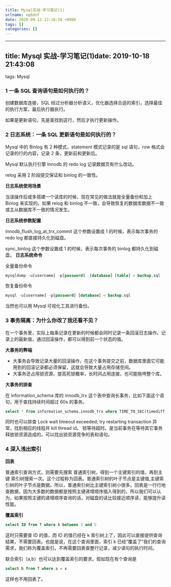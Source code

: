 ```yaml
---
title: Mysql实战-学习笔记(1)
urlname: eq6dnf
date: 2020-09-12 12:18:59 +0800
tags: []
categories: []
---
```


---

## title: Mysql 实战-学习笔记(1)date: 2019-10-18 21:43:08

tags: Mysql

### 1 一条 SQL 查询语句是如何执行的？

创建数据库连接，SQL 经过分析器分析语义，优化器选择合适的索引，选择最佳的执行方案，最后执行器执行。

如果是更新语句，先是查找到这行，然后才执行更新操作。

### 2 日志系统：一条 SQL 更新语句是如何执行的？

Mysql 中的 Binlog 有 2 种模式，statement 模式记录的是 sql 语句，row 格式会记录的行的内容，记录 2 条，更新前和更新后。

Mysql 默认执行引擎 Innodb 的 redo log 记录数据页有什么改动。

relog 采用 2 阶段提交保证和 binlog 的一致性。

**日志系统使用场景**

当误操作后或多搭建一个读库的时候，现在常见的做法就是全量备份和加上 Binlog 来实现的。如果 relog 和 binlog 不一致，会导致恢复的数据库数据不一致或主从数据库不一致的情况发生。

**日志系统参数配置**

innodb_flush_log_at_trx_commit 这个参数设置成 1 的时候，表示每次事务的 redo log 都直接持久化到磁盘。

sync_binlog 这个参数设置成 1 的时候，表示每次事务的 binlog 都持久化到磁盘。
**日志系统命令**

全量备份命令

```sql
mysqldump -u[username] -p[password]  [database] [table] > backup.sql
```

恢复备份命令

```sql
mysql -u[username] -p[password] [database] < backup.sql
```

当然也可以用 Mysql 可视化工具进行备份。

### 3 事务隔离：为什么你改了我还看不见？

在一个事务里，实际上每条记录在更新的时候都会同时记录一条回滚日志操作。记录上的最新值，通过回滚操作，都可以得到前一个状态的值。

**大事务的弊端**

- 大事务会导致记录大量的回滚操作，在这个事务提交之前，数据库里面它可能用到的回滚记录都必须保留，这就会导致大量占用存储空间。
- 大事务还占用锁资源，提高死锁概率，长时间占用连接，也可能拖垮整个库。

**大事务的排查**

在 information_schema 库的 innodb_trx 这个表中查询长事务，比如下面这个语句，用于查找持续时间超过 60s 的事务。

```sql
select * from information_schema.innodb_trx where TIME_TO_SEC(timediff(now(),trx_started))>60
```

同时也可以排查 Lock wait timeout exceeded; try restarting transaction 异常，找到相应的线程并 kill thread id。 锁等待超时。是当前事务在等待其它事务释放锁资源造成的。可以找出锁资源竞争的表和语句。

### 4 深入浅出索引

**回表**

普通索引查询方式，则需要先搜索 普通索引树，得到一个主键索引的值，再到主键 索引树搜索一次。这个过程称为回表。普通索引树的叶子节点是主键值,主键索引树的叶子节点是数据。所以，普通索引树比主键索引树小很多。回表是一行行地查数据，因为大多数的数据都是按照主键递增顺序插入得到的，所以我们可以认为，如果按照主键的递增顺序查询的话，对磁盘的读比较接近顺序读，能够提升读性能。

**覆盖索引**

```sql
select ID from T where k between 3 and 5
```

这时只需要查 ID 的值，而 ID 的值已经在 k 索引树上了，因此可以直接提供查询结果，不需要回表。也就是说，在这个查询里面，索引 k 已经“覆盖了”我们的查询需求，我们称为覆盖索引。不再需要回表查整行记录，减少语句的执行时间。

联合索引（a,b）也可以达到覆盖索引的要求。假如现在有个查询是

```sql
select b from T where a = x
```

这样也不用回表了。
